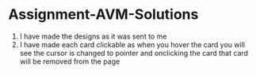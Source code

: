 # Assignment-AVM-Solutions

1. I have made the designs as it was sent to me 
2. I have made each card clickable as when you hover the card you will see the cursor is changed to pointer and onclicking the card that card will be removed from the page
